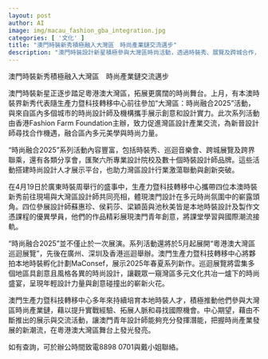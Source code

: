 ```yaml
---
layout: post
author: AI
image: img/macau_fashion_gba_integration.jpg
categories: [ '文化' ]
title: "澳門時裝新秀積極融入大灣區　時尚產業鏈交流邁步"
description: "澳門時裝設計新星積極參與大灣區時尚活動，透過時裝秀、展覽及跨城合作，展現青年創意並融入粵港澳多元美學。持續的交流平台有助澳門設計師拓展舞台、提升實戰經驗，推動本地時尚產業鏈邁向國際市場。"
---
```

澳門時裝新秀積極融入大灣區　時尚產業鏈交流邁步

澳門時裝新星正逐步踏足粵港澳大灣區，拓展更廣闊的時尚舞台。上月，有本澳時裝界新秀代表隨生產力暨科技轉移中心前往參加“大灣區：時尚融合2025”活動，與來自區內多個城市的時尚設計師及機構攜手展示創意和設計實力。此次系列活動由香港Fashion Farm Foundation主辦，致力促進灣區設計產業交流，為新晉設計師尋找合作機遇，融合區內多元美學與時尚力量。

“時尚融合2025”系列活動內容豐富，包括時裝秀、巡迴音樂會、跨城展覽及跨界聯乘，還有各類分享會，匯聚六所專業設計院校及數十個時裝設計師品牌。這些活動搭建時尚設計人才展示平台，也助力灣區設計行業激蕩聯動與創新突破。

在4月19日於廣東時裝周舉行的盛事中，生產力暨科技轉移中心攜帶四位本澳時裝新秀前往現場與大灣區設計師共同亮相，體現澳門設計在多元時尚氛圍中的嶄露頭角。四位參展設計師蘇惠珍、侯莉莎、梁穎茵與池秋美皆是本地時裝設計及製作文憑課程的優異學員，他們的作品精彩展現澳門青年創意，將課堂學習與國際潮流接軌。

“時尚融合2025”並不僅止於一次展演。系列活動還將於5月起展開“粵港澳大灣區巡迴展覽”，先後在廣州、深圳及香港巡迴舉辦。澳門生產力暨科技轉移中心將夥拍本地時裝孵化計劃MaConsef，展示2025年春夏系列新作。巡迴展覽將雲集多個地區具創意且風格各異的時尚設計，讓觀眾一窺灣區多元文化共冶一爐下的時尚盛宴，呈現年輕設計力量與創意碰撞出的嶄新火花。

澳門生產力暨科技轉移中心多年來持續培育本地時裝人才，積極推動他們參與大灣區時尚產業鏈，藉以提升實戰經驗、拓展人脈和尋找國際機會。中心期望，藉由不斷推出的展示與交流活動，讓澳門青年設計師能夠充分發揮潛能，把握時尚產業發展的新潮流，在粵港澳大灣區舞台上發光發亮。

如有查詢，可於辦公時間致電8898 0701與戴小姐聯絡。
